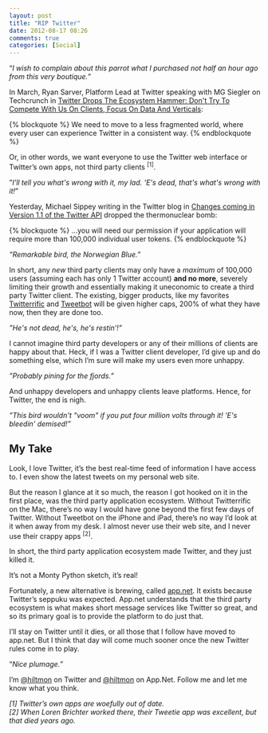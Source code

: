 ```yaml
---
layout: post
title: "RIP Twitter"
date: 2012-08-17 08:26
comments: true
categories: [Social]
---
```


“*I wish to complain about this parrot what I purchased not half an hour ago from this very boutique.*”

In March, Ryan Sarver, Platform Lead at Twitter speaking with MG Siegler on Techcrunch in [Twitter Drops The Ecosystem Hammer: Don't Try To Compete With Us On Clients, Focus On Data And Verticals](http://techcrunch.com/2011/03/11/twitter-ecosystem-guidelines/):

{% blockquote %}
We need to move to a less fragmented world, where every user can experience Twitter in a consistent way.
{% endblockquote %}

Or, in other words, we want everyone to use the Twitter web interface or Twitter’s own apps, not third party clients <sup>[1]</sup>.

”*I’ll tell you what's wrong with it, my lad. 'E's dead, that's what's wrong with it!*”

Yesterday, Michael Sippey writing in the Twitter blog in [Changes coming in Version 1.1 of the Twitter API](https://dev.twitter.com/blog/changes-coming-to-twitter-api) dropped the thermonuclear bomb:

{% blockquote %}
...you will need our permission if your application will require more than 100,000 individual user tokens.
{% endblockquote %}

*”Remarkable bird, the Norwegian Blue.”*

In short, any *new* third party clients may only have a *maximum* of 100,000 users (assuming each has only 1 Twitter account) **and no more**, severely limiting their growth and essentially making it uneconomic to create a third party Twitter client. The existing, bigger products, like my favorites [Twitterrific](http://iconfactory.com/software/twitterrific/) and [Tweetbot](http://tapbots.com/software/tweetbot/) will be given higher caps, 200% of what they have now, then they are done too.

*”He's not dead, he's, he's restin’!”*

I cannot imagine third party developers or any of their millions of clients are happy about that. Heck, if I was a Twitter client developer, I’d give up and do something else, which I’m sure will make my users even more unhappy.

*”Probably pining for the fjords.”*

And unhappy developers and unhappy clients leave platforms. Hence, for Twitter, the end is nigh.

*”This bird wouldn't "voom" if you put four million volts through it! 'E's bleedin' demised!”*

## My Take

Look, I love Twitter, it’s the best real-time feed of information I have access to. I even show the latest tweets on my personal web site.

But the reason I glance at it so much, the reason I got hooked on it in the first place, was the third party application ecosystem. Without Twitterrific on the Mac, there’s no way I would have gone beyond the first few days of Twitter. Without Tweetbot on the iPhone and iPad, there’s no way I’d look at it when away from my desk. I almost never use their web site, and I never use their crappy apps <sup>[2]</sup>.

In short, the third party application ecosystem made Twitter, and they just killed it.

It’s not a Monty Python sketch, it’s real!

Fortunately, a new alternative is brewing, called [app.net](http://join.app.net). It exists because Twitter’s seppuku was expected. App.net understands that the third party ecosystem is what makes short message services like Twitter so great, and so its primary goal is to provide the platform to do just that.

I’ll stay on Twitter until it dies, or all those that I follow have moved to app.net. But I think that day will come much sooner once the new Twitter rules come in to play.

“*Nice plumage.*”

I’m [@hiltmon](http://https://twitter.com/hiltmon) on Twitter and [@hiltmon](http://alpha.app.net/hiltmon) on App.Net. Follow me and let me know what you think.

*[1] Twitter’s own apps are woefully out of date.*  
*[2] When Loren Brichter worked there, their Tweetie app was excellent, but that died years ago.*


